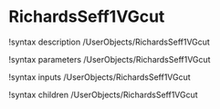 <!-- MOOSE Documentation Stub: Remove this when content is added. -->

# RichardsSeff1VGcut

!syntax description /UserObjects/RichardsSeff1VGcut

!syntax parameters /UserObjects/RichardsSeff1VGcut

!syntax inputs /UserObjects/RichardsSeff1VGcut

!syntax children /UserObjects/RichardsSeff1VGcut
